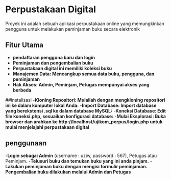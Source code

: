 # **Perpustakaan Digital**

Proyek ini adalah sebuah aplikasi perpustakaan online yang memungkinkan pengguna untuk melakukan peminjaman buku secara elektronik
## Fitur Utama
- **pendaftaran pengguna baru dan login**
- **Peminjaman dan pengembalian buku**
- **Perpustakaan digital ini memiliki koleksi buku**
- **Manajemen Data: Mencangkup semua data buku, pengguna, dan peminjaman**
- **Hak Akses: Admin, Peminjam, Petugas mempunyai akses yang berbeda**

##instalisasi
-**Kloning Repositori: Mulailah dengan mengkloning repositori ini ke dalam komputer lokal Anda:**
-**Import Database: Import database yang berekstensi .sql ke dalam database MySQL:**
-**Koneksi Database: Edit file koneksi.php, sesuaikan konfigurasi database:**
-**Mulai Eksplorasi: Buka browser dan arahkan ke http://localhost/ujikom_perpus/login.php untuk mulai menjelajahi perpustakaan digital**

## penggunaan

-**Login sebagai Admin** (username : uziw, password : 567), Petugas atau Peminjam.
-**Telusuri buku dan temukan buku yang ini anda pinjam.**
-**Lakukan peminjaman buku dengan mengisi formulir peminjaman.**
**Pengembalian buku dilakukan melalui Admin dan Petugas**
